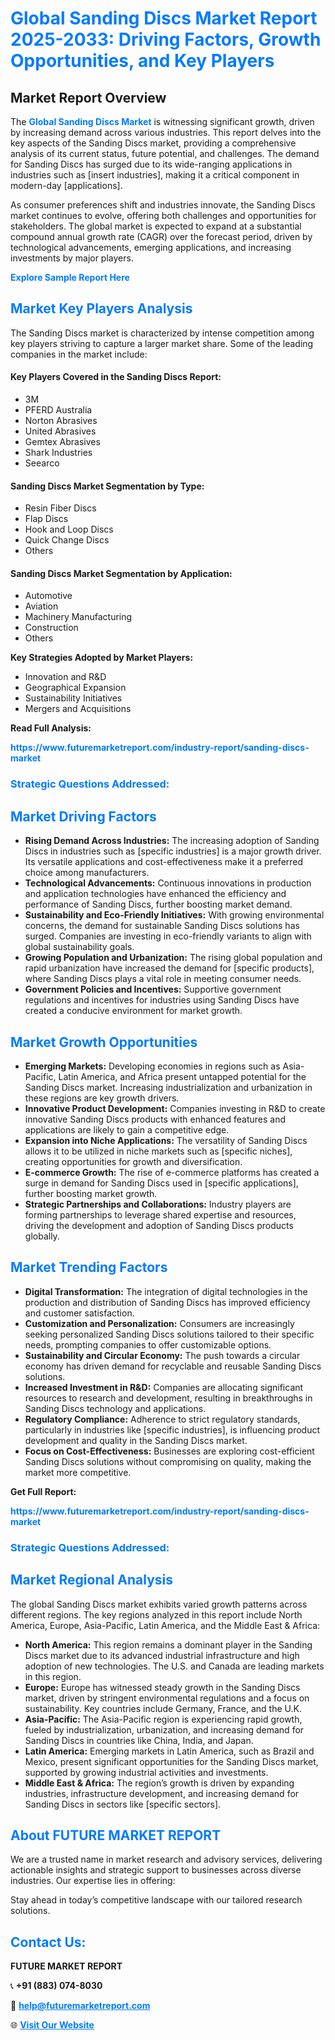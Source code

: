 <h1 style="color: #007BFF;">Global Sanding Discs Market Report 2025-2033: Driving Factors, Growth Opportunities, and Key Players</h1>

<section id="overview">
<h2>Market Report Overview</h2>
<p>The <a href="https://www.futuremarketreport.com/industry-report/sanding-discs-market" style="color: #007BFF; text-decoration: none;"><strong>Global Sanding Discs Market</strong></a> is witnessing significant growth, driven by increasing demand across various industries. This report delves into the key aspects of the Sanding Discs market, providing a comprehensive analysis of its current status, future potential, and challenges. The demand for Sanding Discs has surged due to its wide-ranging applications in industries such as [insert industries], making it a critical component in modern-day [applications].</p>
<p>As consumer preferences shift and industries innovate, the Sanding Discs market continues to evolve, offering both challenges and opportunities for stakeholders. The global market is expected to expand at a substantial compound annual growth rate (CAGR) over the forecast period, driven by technological advancements, emerging applications, and increasing investments by major players.</p>
</section>

<section id="overview">
<p><a href="https://www.futuremarketreport.com/request-sample/reportId=53386" style="color: #007BFF; text-decoration: none;"><strong>Explore Sample Report Here</strong></a></p>
</section>

<section id="key-players">
<h2 style="color: #007BFF;">Market Key Players Analysis</h2>
<p>The Sanding Discs market is characterized by intense competition among key players striving to capture a larger market share. Some of the leading companies in the market include:</p>
<h4>Key Players Covered in the Sanding Discs Report:</h4>
<ul><li>3M</li><li>PFERD Australia</li><li>Norton Abrasives</li><li>United Abrasives</li><li>Gemtex Abrasives</li><li>Shark Industries</li><li>Seearco</li></ul>
<h4>Sanding Discs Market Segmentation by Type:</h4>
<ul><li>Resin Fiber Discs</li><li>Flap Discs</li><li>Hook and Loop Discs</li><li>Quick Change Discs</li><li>Others</li></ul>

<h4>Sanding Discs Market Segmentation by Application:</h4>
<ul><li>Automotive</li><li>Aviation</li><li>Machinery Manufacturing</li><li>Construction</li><li>Others</li></ul>
<p><strong>Key Strategies Adopted by Market Players:</strong></p>
<ul>
<li>Innovation and R&D</li>
<li>Geographical Expansion</li>
<li>Sustainability Initiatives</li>
<li>Mergers and Acquisitions</li>
</ul>
</section>

<section>
<p><strong>Read Full Analysis: </strong></p><a href="https://www.futuremarketreport.com/industry-report/sanding-discs-market" style="color: #007BFF; text-decoration: none;"><strong>https://www.futuremarketreport.com/industry-report/sanding-discs-market</strong></a>
<h3 style="color: #007BFF;">Strategic Questions Addressed:</h3>
</section>

<section id="driving-factors">
<h2 style="color: #007BFF;">Market Driving Factors</h2>
<ul>
<li><strong>Rising Demand Across Industries:</strong> The increasing adoption of Sanding Discs in industries such as [specific industries] is a major growth driver. Its versatile applications and cost-effectiveness make it a preferred choice among manufacturers.</li>
<li><strong>Technological Advancements:</strong> Continuous innovations in production and application technologies have enhanced the efficiency and performance of Sanding Discs, further boosting market demand.</li>
<li><strong>Sustainability and Eco-Friendly Initiatives:</strong> With growing environmental concerns, the demand for sustainable Sanding Discs solutions has surged. Companies are investing in eco-friendly variants to align with global sustainability goals.</li>
<li><strong>Growing Population and Urbanization:</strong> The rising global population and rapid urbanization have increased the demand for [specific products], where Sanding Discs plays a vital role in meeting consumer needs.</li>
<li><strong>Government Policies and Incentives:</strong> Supportive government regulations and incentives for industries using Sanding Discs have created a conducive environment for market growth.</li>
</ul>
</section>

<section id="growth-opportunities">
<h2 style="color: #007BFF;">Market Growth Opportunities</h2>
<ul>
<li><strong>Emerging Markets:</strong> Developing economies in regions such as Asia-Pacific, Latin America, and Africa present untapped potential for the Sanding Discs market. Increasing industrialization and urbanization in these regions are key growth drivers.</li>
<li><strong>Innovative Product Development:</strong> Companies investing in R&D to create innovative Sanding Discs products with enhanced features and applications are likely to gain a competitive edge.</li>
<li><strong>Expansion into Niche Applications:</strong> The versatility of Sanding Discs allows it to be utilized in niche markets such as [specific niches], creating opportunities for growth and diversification.</li>
<li><strong>E-commerce Growth:</strong> The rise of e-commerce platforms has created a surge in demand for Sanding Discs used in [specific applications], further boosting market growth.</li>
<li><strong>Strategic Partnerships and Collaborations:</strong> Industry players are forming partnerships to leverage shared expertise and resources, driving the development and adoption of Sanding Discs products globally.</li>
</ul>
</section>

<section id="trending-factors">
<h2 style="color: #007BFF;">Market Trending Factors</h2>
<ul>
<li><strong>Digital Transformation:</strong> The integration of digital technologies in the production and distribution of Sanding Discs has improved efficiency and customer satisfaction.</li>
<li><strong>Customization and Personalization:</strong> Consumers are increasingly seeking personalized Sanding Discs solutions tailored to their specific needs, prompting companies to offer customizable options.</li>
<li><strong>Sustainability and Circular Economy:</strong> The push towards a circular economy has driven demand for recyclable and reusable Sanding Discs solutions.</li>
<li><strong>Increased Investment in R&D:</strong> Companies are allocating significant resources to research and development, resulting in breakthroughs in Sanding Discs technology and applications.</li>
<li><strong>Regulatory Compliance:</strong> Adherence to strict regulatory standards, particularly in industries like [specific industries], is influencing product development and quality in the Sanding Discs market.</li>
<li><strong>Focus on Cost-Effectiveness:</strong> Businesses are exploring cost-efficient Sanding Discs solutions without compromising on quality, making the market more competitive.</li>
</ul>
</section>

<section>
<p><strong>Get Full Report: </strong></p><a href="https://www.futuremarketreport.com/industry-report/sanding-discs-market" style="color: #007BFF; text-decoration: none;"><strong>https://www.futuremarketreport.com/industry-report/sanding-discs-market</strong></a>
<h3 style="color: #007BFF;">Strategic Questions Addressed:</h3>
</section>


<section id="regional-analysis">
<h2 style="color: #007BFF;">Market Regional Analysis</h2>
<p>The global Sanding Discs market exhibits varied growth patterns across different regions. The key regions analyzed in this report include North America, Europe, Asia-Pacific, Latin America, and the Middle East & Africa:</p>
<ul>
<li><strong>North America:</strong> This region remains a dominant player in the Sanding Discs market due to its advanced industrial infrastructure and high adoption of new technologies. The U.S. and Canada are leading markets in this region.</li>
<li><strong>Europe:</strong> Europe has witnessed steady growth in the Sanding Discs market, driven by stringent environmental regulations and a focus on sustainability. Key countries include Germany, France, and the U.K.</li>
<li><strong>Asia-Pacific:</strong> The Asia-Pacific region is experiencing rapid growth, fueled by industrialization, urbanization, and increasing demand for Sanding Discs in countries like China, India, and Japan.</li>
<li><strong>Latin America:</strong> Emerging markets in Latin America, such as Brazil and Mexico, present significant opportunities for the Sanding Discs market, supported by growing industrial activities and investments.</li>
<li><strong>Middle East & Africa:</strong> The region’s growth is driven by expanding industries, infrastructure development, and increasing demand for Sanding Discs in sectors like [specific sectors].</li>
</ul>
</section>

<footer>
<h2 style="color: #007BFF;">About FUTURE MARKET REPORT</h2>
<p>We are a trusted name in market research and advisory services, delivering actionable insights and strategic support to businesses across diverse industries. Our expertise lies in offering:</p>

<p>Stay ahead in today’s competitive landscape with our tailored research solutions.</p>

<h2 style="color: #007BFF;">Contact Us:</h2>
<p><strong>FUTURE MARKET REPORT</strong></p>
<p>📞 <strong>+91 (883) 074-8030</strong></p>
<p>📧 <strong><a href="mailto:help@futuremarketreport.com" style="color: #007BFF;">help@futuremarketreport.com</a></strong></p>
<p>🌐 <strong><a href="https://www.futuremarketreport.com/" style="color: #007BFF;">Visit Our Website</a></strong></p>
</footer>